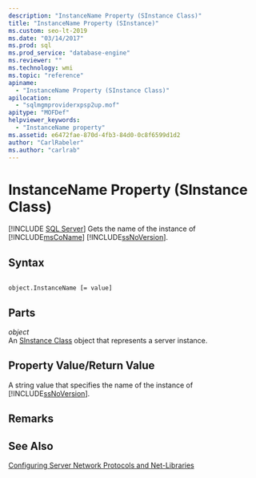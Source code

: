 ```yaml
---
description: "InstanceName Property (SInstance Class)"
title: "InstanceName Property (SInstance)"
ms.custom: seo-lt-2019
ms.date: "03/14/2017"
ms.prod: sql
ms.prod_service: "database-engine"
ms.reviewer: ""
ms.technology: wmi
ms.topic: "reference"
apiname: 
  - "InstanceName Property (SInstance Class)"
apilocation: 
  - "sqlmgmproviderxpsp2up.mof"
apitype: "MOFDef"
helpviewer_keywords: 
  - "InstanceName property"
ms.assetid: e6472fae-870d-4fb3-84d0-0c8f6599d1d2
author: "CarlRabeler"
ms.author: "carlrab"
---
```

# InstanceName Property (SInstance Class)
[!INCLUDE [SQL Server](../../../includes/applies-to-version/sqlserver.md)]
  Gets the name of the instance of [!INCLUDE[msCoName](../../../includes/msconame-md.md)] [!INCLUDE[ssNoVersion](../../../includes/ssnoversion-md.md)].  
  
## Syntax  
  
```  
  
object.InstanceName [= value]  
```  
  
## Parts  
 *object*  
 An [SInstance Class](../../../relational-databases/wmi-provider-configuration-classes/sinstance-class/sinstance-class.md) object that represents a server instance.  
  
## Property Value/Return Value  
 A string value that specifies the name of the instance of [!INCLUDE[ssNoVersion](../../../includes/ssnoversion-md.md)].  
  
## Remarks  
  
## See Also  
 [Configuring Server Network Protocols and Net-Libraries](https://msdn.microsoft.com/library/ms177485\(v=sql.100\).aspx)  
  
  
